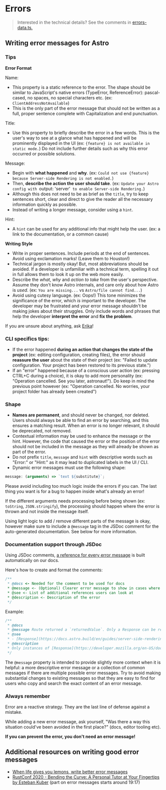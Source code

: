 # Errors

> Interested in the technical details? See the comments in [errors-data.ts.](./errors-data.ts)

## Writing error messages for Astro

### Tips

**Error Format**

Name:

- This property is a static reference to the error. The shape should be similar to JavaScript's native errors (TypeError, ReferenceError): pascal-cased, no spaces, no special characters etc. (ex: `ClientAddressNotAvailable`)
- This is the only part of the error message that should not be written as a full, proper sentence complete with Capitalization and end punctuation.

Title:

- Use this property to briefly describe the error in a few words. This is the user's way to see at a glance what has happened and will be prominently displayed in the UI (ex: `{feature} is not available in static mode.`) Do not include further details such as why this error occurred or possible solutions.

Message:

- Begin with **what happened** and **why**. (ex: `Could not use {feature} because Server-side Rendering is not enabled.`)
- Then, **describe the action the user should take**. (ex: `Update your Astro config with `output: 'server'` to enable Server-side Rendering.`)
- Although this does not need to be as brief as the `title`, try to keep sentences short, clear and direct to give the reader all the necessary information quickly as possible.
- Instead of writing a longer message, consider using a `hint`.

Hint:

- A `hint` can be used for any additional info that might help the user. (ex: a link to the documentation, or a common cause)

**Writing Style**

- Write in proper sentences. Include periods at the end of sentences. Avoid using exclamation marks! (Leave them to Houston!)
- Technical jargon is mostly okay! But, most abbreviations should be avoided. If a developer is unfamiliar with a technical term, spelling it out in full allows them to look it up on the web more easily.
- Describe the _what_, _why_ and _action to take_ from the user's perspective. Assume they don't know Astro internals, and care only about how Astro is _used_. (ex: `You are missing...` vs `Astro/file cannot find...`)
- Avoid using cutesy language. (ex: Oops!) This tone minimizes the significance of the error, which _is_ important to the developer. The developer may be frustrated and your error message shouldn't be making jokes about their struggles. Only include words and phrases that help the developer **interpret the error** and **fix the problem**.

If you are unsure about anything, ask [Erika](https://github.com/Princesseuh)!

### CLI specifics tips:

- If the error happened **during an action that changes the state of the project** (ex: editing configuration, creating files), the error should **reassure the user** about the state of their project (ex: "Failed to update configuration. Your project has been restored to its previous state.")
- If an "error" happened because of a conscious user action (ex: pressing CTRL+C during a choice), it is okay to add more personality (ex: "Operation cancelled. See you later, astronaut!"). Do keep in mind the previous point however (ex: "Operation cancelled. No worries, your project folder has already been created")

### Shape

- **Names are permanent**, and should never be changed, nor deleted. Users should always be able to find an error by searching, and this ensures a matching result. When an error is no longer relevant, it should be deprecated, not removed.
- Contextual information may be used to enhance the message or the hint. However, the code that caused the error or the position of the error should not be included in the message as they will already be shown as part of the error.
- Do not prefix `title`, `message` and `hint` with descriptive words such as "Error:" or "Hint:" as it may lead to duplicated labels in the UI / CLI.
- Dynamic error messages must use the following shape:

```js
message: (arguments) => `text ${substitute}`;
```

Please avoid including too much logic inside the errors if you can. The last thing you want is for a bug to happen inside what's already an error!

If the different arguments needs processing before being shown (ex: `toString`, `JSON.stringify`), the processing should happen where the error is thrown and not inside the message itself.

Using light logic to add / remove different parts of the message is okay, however make sure to include a `@message` tag in the JSDoc comment for the auto-generated documentation. See below for more information.

### Documentation support through JSDoc

Using JSDoc comments, [a reference for every error message](https://docs.astro.build/en/reference/error-reference/) is built automatically on our docs.

Here's how to create and format the comments:

```js
/**
 * @docs <- Needed for the comment to be used for docs
 * @message <- (Optional) Clearer error message to show in cases where the original one is too complex (ex: because of conditional messages)
 * @see <- List of additional references users can look at
 * @description <- Description of the error
 */
```

Example:

```js
/**
 * @docs
 * @message Route returned a `returnedValue`. Only a Response can be returned from Astro files.
 * @see
 * - [Response](https://docs.astro.build/en/guides/server-side-rendering/#response)
 * @description
 * Only instances of [Response](https://developer.mozilla.org/en-US/docs/Web/API/Response) can be returned inside Astro files.
 */
```

The `@message` property is intended to provide slightly more context when it is helpful: a more descriptive error message or a collection of common messages if there are multiple possible error messages. Try to avoid making substantial changes to existing messages so that they are easy to find for users who copy and search the exact content of an error message.

### Always remember

Error are a reactive strategy. They are the last line of defense against a mistake.

While adding a new error message, ask yourself, "Was there a way this situation could've been avoided in the first place?" (docs, editor tooling etc).

**If you can prevent the error, you don't need an error message!**

## Additional resources on writing good error messages

- [When life gives you lemons, write better error messages](https://wix-ux.com/when-life-gives-you-lemons-write-better-error-messages-46c5223e1a2f)
- [RustConf 2020 - Bending the Curve: A Personal Tutor at Your Fingertips by Esteban Kuber](https://www.youtube.com/watch?v=Z6X7Ada0ugE) (part on error messages starts around 19:17)
